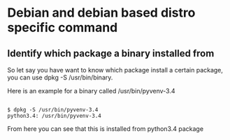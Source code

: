 # Debian and debian based distro specific command
## Identify which package a binary installed from
So let say you have want to know which package install a certain package, you can use dpkg -S /usr/bin/binary. 

Here is an example for a binary called /usr/bin/pyvenv-3.4
```

$ dpkg -S /usr/bin/pyvenv-3.4
python3.4: /usr/bin/pyvenv-3.4

```

From here you can see that this is installed from python3.4 package